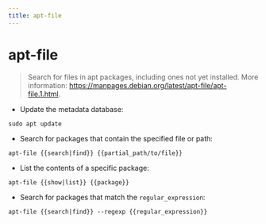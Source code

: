 ```yaml
---
title: apt-file
---
```

# apt-file

> Search for files in apt packages, including ones not yet installed.
> More information: <https://manpages.debian.org/latest/apt-file/apt-file.1.html>.

- Update the metadata database:

`sudo apt update`

- Search for packages that contain the specified file or path:

`apt-file {{search|find}} {{partial_path/to/file}}`

- List the contents of a specific package:

`apt-file {{show|list}} {{package}}`

- Search for packages that match the `regular_expression`:

`apt-file {{search|find}} --regexp {{regular_expression}}`
